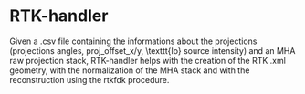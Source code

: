 # RTK-handler
Given a .csv file containing the informations about the projections (projections angles, proj\_offset\_x/y, \texttt{Io} source intensity) and an MHA raw projection stack, RTK-handler helps with the creation of the RTK .xml geometry, with the normalization of the MHA stack and with the reconstruction using the rtkfdk procedure.
